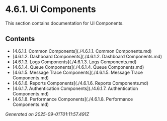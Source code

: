 # 4.6.1. Ui Components

This section contains documentation for UI Components.

## Contents

- [4.6.1.1. Common Components](./4.6.1.1. Common Components.md)
- [4.6.1.2. Dashboard Components](./4.6.1.2. Dashboard Components.md)
- [4.6.1.3. Logs Components](./4.6.1.3. Logs Components.md)
- [4.6.1.4. Queue Components](./4.6.1.4. Queue Components.md)
- [4.6.1.5. Message Trace Components](./4.6.1.5. Message Trace Components.md)
- [4.6.1.6. Reports Components](./4.6.1.6. Reports Components.md)
- [4.6.1.7. Authentication Components](./4.6.1.7. Authentication Components.md)
- [4.6.1.8. Performance Components](./4.6.1.8. Performance Components.md)

*Generated on 2025-09-01T01:11:57.491Z*
